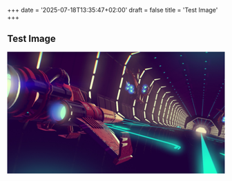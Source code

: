 +++
date = '2025-07-18T13:35:47+02:00'
draft = false
title = 'Test Image'
+++

## Test Image
![No Man Sky](./assets/images/nomansky.jpg)